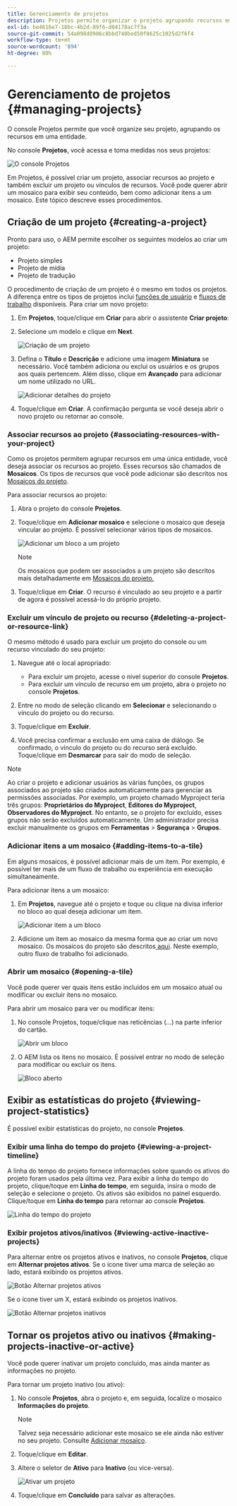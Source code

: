```yaml
---
title: Gerenciamento de projetos
description: Projetos permite organizar o projeto agrupando recursos em uma entidade que pode ser acessada e gerenciada no console Projetos
exl-id: be4616e7-18bc-4b2d-89f6-d04178ac7f3a
source-git-commit: 54a098d8986c8bbd740bed50f8625c1025d2f6f4
workflow-type: tm+mt
source-wordcount: '894'
ht-degree: 80%

---
```


# Gerenciamento de projetos {#managing-projects}

O console Projetos permite que você organize seu projeto, agrupando os recursos em uma entidade.

No console **Projetos**, você acessa e toma medidas nos seus projetos:

![O console Projetos](/help/sites-cloud/authoring/assets/projects-console.png)

Em Projetos, é possível criar um projeto, associar recursos ao projeto e também excluir um projeto ou vínculos de recursos. Você pode querer abrir um mosaico para exibir seu conteúdo, bem como adicionar itens a um mosaico. Este tópico descreve esses procedimentos.

## Criação de um projeto   {#creating-a-project}

Pronto para uso, o AEM permite escolher os seguintes modelos ao criar um projeto:

* Projeto simples
* Projeto de mídia
* Projeto de tradução

<!-- Hiding product photoshoot via cqdoc-18072 as it is not available in Skyline.
* Product Photo Shoot Project 
-->

O procedimento de criação de um projeto é o mesmo em todos os projetos. A diferença entre os tipos de projetos inclui [funções de usuário](/help/sites-cloud/authoring/projects/overview.md) e [fluxos de trabalho](/help/sites-cloud/authoring/projects/workflows.md) disponíveis.  Para criar um novo projeto:

1. Em **Projetos**, toque/clique em **Criar** para abrir o assistente **Criar projeto**:
1. Selecione um modelo e clique em **Next**.

   ![Criação de um projeto](/help/sites-cloud/authoring/assets/projects-create.png)

1. Defina o **Título** e **Descrição** e adicione uma imagem **Miniatura** se necessário. Você também adiciona ou exclui os usuários e os grupos aos quais pertencem. Além disso, clique em **Avançado** para adicionar um nome utilizado no URL.

   ![Adicionar detalhes do projeto](/help/sites-cloud/authoring/assets/projects-add-team.png)

1. Toque/clique em **Criar**. A confirmação pergunta se você deseja abrir o novo projeto ou retornar ao console.

### Associar recursos ao projeto {#associating-resources-with-your-project}

Como os projetos permitem agrupar recursos em uma única entidade, você deseja associar os recursos ao projeto. Esses recursos são chamados de **Mosaicos**. Os tipos de recursos que você pode adicionar são descritos nos [Mosaicos do projeto](/help/sites-cloud/authoring/projects/overview.md#project-tiles).

Para associar recursos ao projeto:

1. Abra o projeto do console **Projetos**.
1. Toque/clique em **Adicionar mosaico** e selecione o mosaico que deseja vincular ao projeto. É possível selecionar vários tipos de mosaicos.

   ![Adicionar um bloco a um projeto](/help/sites-cloud/authoring/assets/projects-add-tile.png)

   >[!NOTE]
   >
   >Os mosaicos que podem ser associados a um projeto são descritos mais detalhadamente em [Mosaicos do projeto.](/help/sites-cloud/authoring/projects/overview.md#project-tiles)

1. Toque/clique em **Criar**. O recurso é vinculado ao seu projeto e a partir de agora é possível acessá-lo do próprio projeto.

### Excluir um vínculo de projeto ou recurso {#deleting-a-project-or-resource-link}

O mesmo método é usado para excluir um projeto do console ou um recurso vinculado do seu projeto:

1. Navegue até o local apropriado:

   * Para excluir um projeto, acesse o nível superior do console **Projetos**.
   * Para excluir um vínculo de recurso em um projeto, abra o projeto no console **Projetos**.

1. Entre no modo de seleção clicando em **Selecionar** e selecionando o vínculo do projeto ou do recurso.
1. Toque/clique em **Excluir**.

1. Você precisa confirmar a exclusão em uma caixa de diálogo. Se confirmado, o vínculo do projeto ou do recurso será excluído. Toque/clique em **Desmarcar** para sair do modo de seleção.

>[!NOTE]
>
>Ao criar o projeto e adicionar usuários às várias funções, os grupos associados ao projeto são criados automaticamente para gerenciar as permissões associadas. Por exemplo, um projeto chamado Myproject teria três grupos: **Proprietários do Myproject**, **Editores do Myproject**, **Observadores do Myproject**. No entanto, se o projeto for excluído, esses grupos não serão excluídos automaticamente. Um administrador precisa excluir manualmente os grupos em **Ferramentas** > **Segurança** > **Grupos**.

### Adicionar itens a um mosaico {#adding-items-to-a-tile}

Em alguns mosaicos, é possível adicionar mais de um item. Por exemplo, é possível ter mais de um fluxo de trabalho ou experiência em execução simultaneamente.

Para adicionar itens a um mosaico:

1. Em **Projetos**, navegue até o projeto e toque ou clique na divisa inferior no bloco ao qual deseja adicionar um item.

   ![Adicionar item a um bloco](/help/sites-cloud/authoring/assets/project-workflows.png)

1. Adicione um item ao mosaico da mesma forma que ao criar um novo mosaico. Os mosaicos do projeto são descritos[ aqui](/help/sites-cloud/authoring/projects/overview.md#project-tiles). Neste exemplo, outro fluxo de trabalho foi adicionado.

### Abrir um mosaico {#opening-a-tile}

Você pode querer ver quais itens estão incluídos em um mosaico atual ou modificar ou excluir itens no mosaico.

Para abrir um mosaico para ver ou modificar itens:

1. No console Projetos, toque/clique nas reticências (...) na parte inferior do cartão.

   ![Abrir um bloco](/help/sites-cloud/authoring/assets/project-links.png)

1. O AEM lista os itens no mosaico. É possível entrar no modo de seleção para modificar ou excluir os itens.

   ![Bloco aberto](/help/sites-cloud/authoring/assets/projects-add-link.png)

## Exibir as estatísticas do projeto {#viewing-project-statistics}

É possível exibir estatísticas do projeto, no console **Projetos**.

### Exibir uma linha do tempo do projeto {#viewing-a-project-timeline}

A linha do tempo do projeto fornece informações sobre quando os ativos do projeto foram usados pela última vez. Para exibir a linha do tempo do projeto, clique/toque em **Linha do tempo**, em seguida, insira o modo de seleção e selecione o projeto. Os ativos são exibidos no painel esquerdo. Clique/toque em **Linha do tempo** para retornar ao console **Projetos**.

![Linha do tempo do projeto](/help/sites-cloud/authoring/assets/projects-timeline.png)

### Exibir projetos ativos/inativos {#viewing-active-inactive-projects}

Para alternar entre os projetos ativos e inativos, no console **Projetos**, clique em **Alternar projetos ativos**. Se o ícone tiver uma marca de seleção ao lado, estará exibindo os projetos ativos.

![Botão Alternar projetos ativos](/help/sites-cloud/authoring/assets/projects-active.png)

Se o ícone tiver um X, estará exibindo os projetos inativos.

![Botão Alternar projetos inativos](/help/sites-cloud/authoring/assets/projects-inactive.png)

## Tornar os projetos ativo ou inativos {#making-projects-inactive-or-active}

Você pode querer inativar um projeto concluído, mas ainda manter as informações no projeto.

Para tornar um projeto inativo (ou ativo):

1. No console **Projetos**, abra o projeto e, em seguida, localize o mosaico **Informações do projeto**.

   >[!NOTE]
   Talvez seja necessário adicionar este mosaico se ele ainda não estiver no seu projeto. Consulte [Adicionar mosaico](#adding-items-to-a-tile).

1. Toque/clique em **Editar**.
1. Altere o seletor de **Ativo** para **Inativo** (ou vice-versa).

   ![Ativar um projeto](/help/sites-cloud/authoring/assets/projects-add-team.png)

1. Toque/clique em **Concluído** para salvar as alterações.
